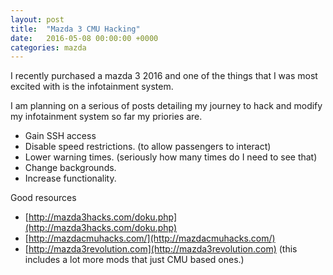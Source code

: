 ```yaml
---
layout: post
title:  "Mazda 3 CMU Hacking"
date:   2016-05-08 00:00:00 +0000
categories: mazda
---
```

I recently purchased a mazda 3 2016 and one of the things that I was most excited with is the infotainment  system.

I am planning on a serious of posts detailing my journey to hack and modify my infotainment system so far my priories are.

- Gain SSH access
- Disable speed restrictions. (to allow passengers to interact)
- Lower warning times. (seriously how many times do I need to see that)
- Change backgrounds.
- Increase functionality.

Good resources

- [http://mazda3hacks.com/doku.php](http://mazda3hacks.com/doku.php)
- [http://mazdacmuhacks.com/](http://mazdacmuhacks.com/)
- [http://mazda3revolution.com](http://mazda3revolution.com) (this includes a lot more mods that just CMU based ones.)
